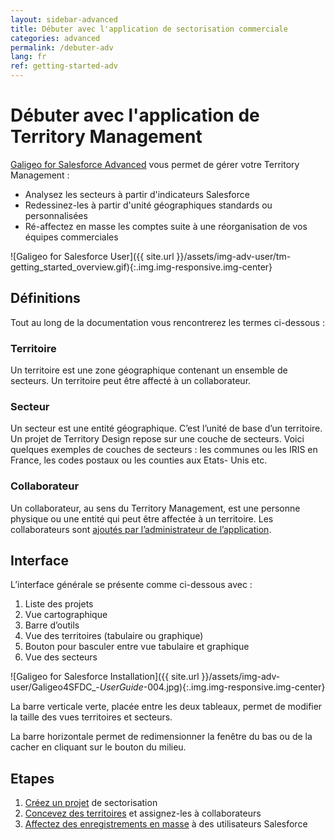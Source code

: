 ```yaml
---
layout: sidebar-advanced
title: Débuter avec l'application de sectorisation commerciale
categories: advanced
permalink: /debuter-adv
lang: fr
ref: getting-started-adv
---
```


# Débuter avec l'application de Territory Management

[Galigeo for Salesforce Advanced](https://appexchange.salesforce.com/appxListingDetail?listingId=a0N3000000B4tg3EAB) vous permet de gérer votre Territory Management :

- Analysez les secteurs à partir d'indicateurs Salesforce
- Redessinez-les à partir d'unité géographiques standards ou personnalisées
- Ré-affectez en masse les comptes suite à une réorganisation de vos équipes commerciales

![Galigeo for Salesforce User]({{ site.url }}/assets/img-adv-user/tm-getting_started_overview.gif){:.img.img-responsive.img-center}

## Définitions

Tout au long de la documentation vous rencontrerez les termes ci-dessous :

### Territoire

Un territoire est une zone géographique contenant un ensemble de secteurs. Un territoire peut être affecté à un collaborateur.

### Secteur

Un secteur est une entité géographique. C’est l’unité de base d’un territoire. Un projet de Territory Design repose sur une couche de secteurs. Voici quelques exemples de couches de secteurs : les communes ou les IRIS en France, les codes postaux ou les counties aux Etats- Unis etc.

### Collaborateur

Un collaborateur, au sens du Territory Management, est une personne physique ou une entité qui peut être affectée à un territoire. Les collaborateurs sont [ajoutés par l’administrateur de l’application](/utilisateurs).

## Interface

L’interface générale se présente comme ci-dessous avec :

1. Liste des projets
2. Vue cartographique
3. Barre d’outils
4. Vue des territoires (tabulaire ou graphique)
5. Bouton pour basculer entre vue tabulaire et graphique
6. Vue des secteurs

![Galigeo for Salesforce Installation]({{ site.url }}/assets/img-adv-user/Galigeo4SFDC_-_UserGuide_-004.jpg){:.img.img-responsive.img-center}

La barre verticale verte, placée entre les deux tableaux, permet de modifier la taille des vues territoires et secteurs.

La barre horizontale permet de redimensionner la fenêtre du bas ou de la cacher en cliquant sur le bouton du milieu.

## Etapes

1. [Créez un projet](/projet-adv) de sectorisation
2. [Concevez des territoires](/territoires-adv) et assignez-les à collaborateurs
3. [Affectez des enregistrements en masse](/affectation-adv) à des utilisateurs Salesforce